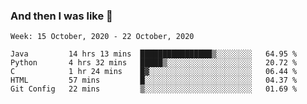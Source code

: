  ### And then I was like 🥱
<!--
**Mat2ja/Mat2ja** is a ✨ _special_ ✨ repository because its `README.md` (this file) appears on your GitHub profile.

Here are some ideas to get you started:

- 🔭 I’m currently working on ...
- 🌱 I’m currently learning ...
- 👯 I’m looking to collaborate on ...
- 🤔 I’m looking for help with ...
- 💬 Ask me about ...
- 📫 How to reach me: ...
- 😄 Pronouns: ...
- ⚡ Fun fact: ...
-->

<!--START_SECTION:waka-->
```text
Week: 15 October, 2020 - 22 October, 2020

Java         14 hrs 13 mins  ████████████████▒░░░░░░░░   64.95 % 
Python       4 hrs 32 mins   █████▒░░░░░░░░░░░░░░░░░░░   20.72 % 
C            1 hr 24 mins    █▓░░░░░░░░░░░░░░░░░░░░░░░   06.44 % 
HTML         57 mins         █░░░░░░░░░░░░░░░░░░░░░░░░   04.37 % 
Git Config   22 mins         ▒░░░░░░░░░░░░░░░░░░░░░░░░   01.69 % 
```
<!--END_SECTION:waka-->
